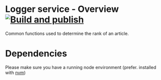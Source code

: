 # Logger service - Overview [![Build and publish](https://github.com/triptastic-guide/lib-ranking-service/actions/workflows/build-and-deploy.yml/badge.svg)](https://github.com/triptastic-guide/lib-ranking-service/actions/workflows/build-and-deploy.yml)
Common functions used to determine the rank of an article.

# Dependencies
Please make sure you have a running node environment (prefer. installed with [nvm](https://github.com/nvm-sh/nvm))
